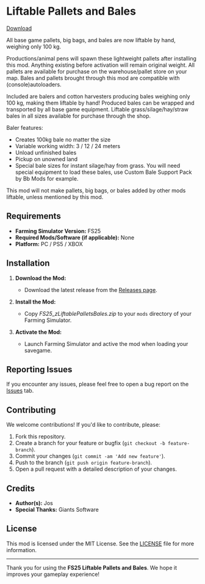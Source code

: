 # Liftable Pallets and Bales

[Download](https://github.com/Jos-Modding/FS25_zLiftablePalletsBales/releases)

All base game pallets, big bags, and bales are now liftable by hand, weighing only 100 kg.

Productions/animal pens will spawn these lightweight pallets after installing this mod. Anything existing before activation will remain original weight.
All pallets are available for purchase on the warehouse/pallet store on your map.
Bales and pallets brought through this mod are compatible with (console)autoloaders.

Included are balers and cotton harvesters producing bales weighing only 100 kg, making them liftable by hand! Produced bales can be wrapped and transported by all base game equipment.
Liftable grass/silage/hay/straw bales in all sizes available for purchase through the shop.

Baler features:
- Creates 100kg bale no matter the size
- Variable working width: 3 / 12 / 24 meters
- Unload unfinished bales
- Pickup on unowned land
- Special bale sizes for instant silage/hay from grass. You will need special equipment to load these bales, use Custom Bale Support Pack by Bb Mods for example.

This mod will not make pallets, big bags, or bales added by other mods liftable, unless mentioned by this mod.

## Requirements

- **Farming Simulator Version:** FS25
- **Required Mods/Software (if applicable):** None
- **Platform:** PC / PS5 / XBOX

## Installation

1. **Download the Mod:**
    - Download the latest release from the [Releases page](https://github.com/Jos-Modding/FS25_zLiftablePalletsBales/releases).

2. **Install the Mod:**
    - Copy _FS25_zLiftablePalletsBales.zip_ to your `mods` directory of your Farming Simulator.

3. **Activate the Mod:**
    - Launch Farming Simulator and active the mod when loading your savegame.

## Reporting Issues

If you encounter any issues, please feel free to open a bug report on the [Issues](https://github.com/Jos-Modding/FS25_zLiftablePalletsBales/issues) tab.

## Contributing

We welcome contributions! If you'd like to contribute, please:

1. Fork this repository.
2. Create a branch for your feature or bugfix (`git checkout -b feature-branch`).
3. Commit your changes (`git commit -am 'Add new feature'`).
4. Push to the branch (`git push origin feature-branch`).
5. Open a pull request with a detailed description of your changes.

## Credits

- **Author(s):** Jos
- **Special Thanks:** Giants Software

## License

This mod is licensed under the MIT License. See the [LICENSE](https://github.com/Jos-Modding/FS25_zLiftablePalletsBales/blob/main/LICENSE) file for more information.

---

Thank you for using the **FS25 Liftable Pallets and Bales**. We hope it improves your gameplay experience!
